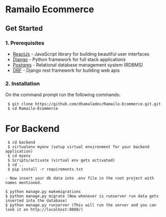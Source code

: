 # Ramailo Ecommerce

## Get Started

### 1. Prerequisites

- [ReactJs](https://react.dev/) - JavaScript library for building beautiful user interfaces
- [Django](https://www.djangoproject.com/) - Python framework for full stack applications
- [Postgres](https://www.postgresql.org/) - Relational database management system (RDBMS)
- [DRF](https://www.django-rest-framework.org/) - Django rest framework for building web apis

### 2. Installation

On the command prompt run the following commands:

``` 
 $ git clone https://github.com/dhamaladev/Ramailo-Ecommerce.git.git
 $ cd Ramailo-Ecommerce
 ```
 # For Backend
```
 $ cd backend
 $ virtualenv myenv (setup virtual environment for your backend application)
 $ cd myenv 
 $ Scripts/activate (virtual env gets activated)
 $ cd ..
 $ pip install -r requirements.txt

 ```
 
 ```
 - Now insert your db data into .env file in the root project with names mentioned.
 ```
 ```
 $ python manage.py makemigrations
 $ python manage.py migrate (Now whenever is runserver run data gets inserted into the database)
$ python manage.py runserver (This will run the server and you can look it on http://localhost:8080/)